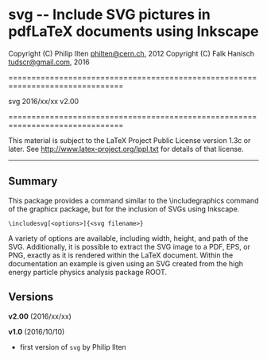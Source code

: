  svg -- Include SVG pictures in pdfLaTeX documents using Inkscape
===============================================================================

 Copyright (C) Philip Ilten <philten@cern.ch>,  2012
 Copyright (C) Falk Hanisch <tudscr@gmail.com>, 2016

===============================================================================

 svg 2016/xx/xx v2.00

===============================================================================

 This material is subject to the LaTeX Project Public License version 1.3c or 
 later. See http://www.latex-project.org/lppl.txt for details of that license.

-------------------------------------------------------------------------------

Summary
-------

This package provides a command similar to the \includegraphics command of the 
graphicx package, but for the inclusion of SVGs using Inkscape.

    \includesvg[<options>]{<svg filename>}

A variety of options are available, including width, height, and path of the 
SVG. Additionally, it is possible to extract the SVG image to a PDF, EPS, or 
PNG, exactly as it is rendered within the LaTeX document. Within the
documentation an example is given using an SVG created from the high energy
particle physics analysis package ROOT.

Versions
--------

**v2.00** (2016/xx/xx)


**v1.0** (2016/10/10)
+ first version of `svg` by Philip Ilten
